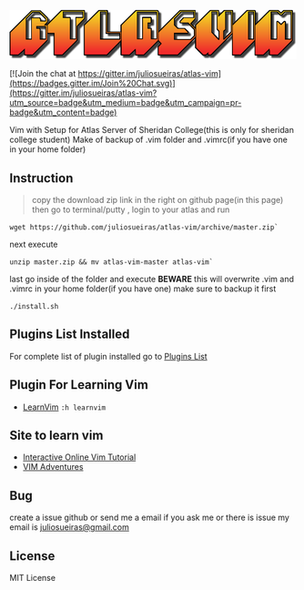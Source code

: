 ![logo](https://raw.githubusercontent.com/juliosueiras/atlas-vim/master/img/logo.png)


[![Join the chat at https://gitter.im/juliosueiras/atlas-vim](https://badges.gitter.im/Join%20Chat.svg)](https://gitter.im/juliosueiras/atlas-vim?utm_source=badge&utm_medium=badge&utm_campaign=pr-badge&utm_content=badge)

Vim with Setup for Atlas Server of Sheridan College(this is only for sheridan college student)
Make of backup of .vim folder and .vimrc(if you have one in your home folder)

## Instruction
>copy the download zip link in the right on github page(in this page)
then go to terminal/putty , login to your atlas and run
```shell
wget https://github.com/juliosueiras/atlas-vim/archive/master.zip`
```
next execute
```shell
unzip master.zip && mv atlas-vim-master atlas-vim`
```
last go inside of the folder and execute **BEWARE** this will overwrite .vim and .vimrc in your home folder(if you have one) make sure to backup it first
```shell
./install.sh
```

## Plugins List Installed
For complete list of plugin installed go to [Plugins List](https://juliosueiras.github.io/atlas-vim/plugins.html)

## Plugin For Learning Vim
- [LearnVim](https://github.com/dahu/LearnVim) `:h learnvim`

## Site to learn vim
- [Interactive Online Vim Tutorial](www.openvim.com/tutorial.html)
- [VIM Adventures](http://vim-adventures.com/)

## Bug
create a issue github or send me a email if you ask me or there is issue
my email is juliosueiras@gmail.com


## License
MIT License
